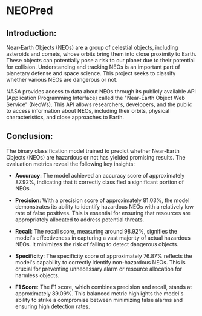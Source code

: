 # NEOPred

## Introduction: 
Near-Earth Objects (NEOs) are a group of celestial objects, including asteroids and comets, whose orbits bring them into close proximity to Earth. These objects can potentially pose a risk to our planet due to their potential for collision. Understanding and tracking NEOs is an important part of planetary defense and space science. This project seeks to classify whether various NEOs are dangerous or not.

NASA provides access to data about NEOs through its publicly available API (Application Programming Interface) called the "Near-Earth Object Web Service" (NeoWs). This API allows researchers, developers, and the public to access information about NEOs, including their orbits, physical characteristics, and close approaches to Earth.

## Conclusion: 
The binary classification model trained to predict whether Near-Earth Objects (NEOs) are hazardous or not has yielded promising results. The evaluation metrics reveal the following key insights:

-   **Accuracy**: The model achieved an accuracy score of approximately 87.92%, indicating that it correctly classified a significant portion of NEOs.
    
-   **Precision**: With a precision score of approximately 81.03%, the model demonstrates its ability to identify hazardous NEOs with a relatively low rate of false positives. This is essential for ensuring that resources are appropriately allocated to address potential threats.
    
-   **Recall**: The recall score, measuring around 98.92%, signifies the model's effectiveness in capturing a vast majority of actual hazardous NEOs. It minimizes the risk of failing to detect dangerous objects.
    
-   **Specificity**: The specificity score of approximately 76.87% reflects the model's capability to correctly identify non-hazardous NEOs. This is crucial for preventing unnecessary alarm or resource allocation for harmless objects.
    
-   **F1 Score**: The F1 score, which combines precision and recall, stands at approximately 89.09%. This balanced metric highlights the model's ability to strike a compromise between minimizing false alarms and ensuring high detection rates.
